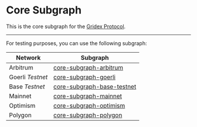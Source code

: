 # Core Subgraph

This is the core subgraph for the [Gridex Protocol](https://gdx.org).

---

For testing purposes, you can use the following subgraph:

| Network          | Subgraph                                                                                                    |
| ---------------- | ----------------------------------------------------------------------------------------------------------- |
| Arbitrum         | [core-subgraph-arbitrum](https://api.studio.thegraph.com/query/43214/core-subgraph-arbitrum/v0.0.5)         |
| Goerli _Testnet_ | [core-subgraph-goerli](https://api.studio.thegraph.com/query/43214/core-subgraph-goerli/v0.0.9)             |
| Base _Testnet_   | [core-subgraph-base-testnet](https://api.studio.thegraph.com/query/43214/core-subgraph-base-testnet/v0.0.3) |
| Mainnet          | [core-subgraph-mainnet](https://api.studio.thegraph.com/query/43214/core-subgraph-mainnet/v0.0.3)           |
| Optimism         | [core-subgraph-optimism](https://api.thegraph.com/subgraphs/name/gridexprotocol/gridex-protocol-optimism)   |
| Polygon          | [core-subgraph-polygon](https://api.thegraph.com/subgraphs/name/gridexprotocol/gridex-protocol-polygon)     |
